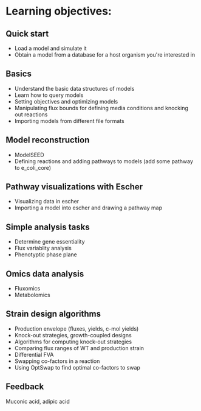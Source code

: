 # Learning objectives:

## Quick start
* Load a model and simulate it
* Obtain a model from a database for a host organism you're interested in

## Basics
* Understand the basic data structures of models
* Learn how to query models
* Setting objectives and optimizing models
* Manipulating flux bounds for defining media conditions and knocking out reactions
* Importing models from different file formats

## Model reconstruction
* ModelSEED
* Defining reactions and adding pathways to models (add some pathway to e_coli_core)

## Pathway visualizations with Escher
* Visualizing data in escher
* Importing a model into escher and drawing a pathway map


## Simple analysis tasks
* Determine gene essentiality
* Flux variablity analysis
* Phenotyptic phase plane

## Omics data analysis
* Fluxomics
* Metabolomics

## Strain design algorithms
* Production envelope (fluxes, yields, c-mol yields)
* Knock-out strategies, growth-coupled designs
* Algorithms for computing knock-out strategies
* Comparing flux ranges of WT and production strain
* Differential FVA
* Swapping co-factors in a reaction
* Using OptSwap to find optimal co-factors to swap

## Feedback

Muconic acid, adipic acid
